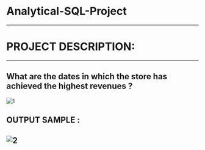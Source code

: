 # Analytical-SQL-Project
----------------------------------------------
# PROJECT DESCRIPTION:




--------------------------------------------------------------------------------
## What are the dates in which the store has achieved the highest revenues ? 
![1](https://user-images.githubusercontent.com/121814714/219768734-95fcaee1-15e8-44c1-9ca7-a755f1e2e913.PNG)
## OUTPUT SAMPLE :
![2](https://user-images.githubusercontent.com/121814714/219769063-e39246ed-4f8e-4d73-b439-72868e34337e.PNG)
--------------------------------------------------------------------------------
